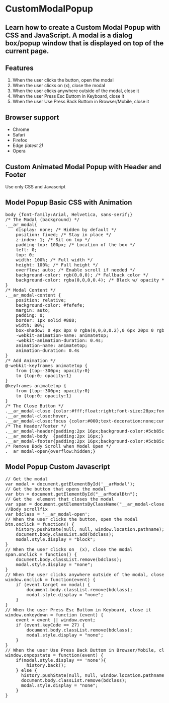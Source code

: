# CustomModalPopup
<h2>Learn how to create a Custom Modal Popup with CSS and JavaScript. A modal is a dialog box/popup window that is displayed on top of the current page.</h2>

<h2>Features</h2>
<ol>
  <li>When the user clicks the button, open the modal</li>
  <li>When the user clicks on (x), close the modal</li>
  <li>When the user clicks anywhere outside of the modal, close it</li>
  <li>When the user Press Esc Buttom in Keyboard, close it</li>
  <li>When the user Use Press Back Buttom in Browser/Mobile, close it</li>
</ol>

<h2>Browser support</h2>
<ul>
  <li>Chrome</li>
  <li>Safari</li>
  <li>Firefox</li>
  <li>Edge <em>(latest 2)</em></li>
  <li>Opera</li>
</ul>

<h2>Custom Animated Modal Popup with Header and Footer</h2>
<p>Use only CSS and Javascript</p>

<h2>Model Popup Basic CSS with Animation</h2> 
<pre>
body {font-family:Arial, Helvetica, sans-serif;}
/* The Modal (background) */
.__ar_modal{
    display: none; /* Hidden by default */
    position: fixed; /* Stay in place */
    z-index: 1; /* Sit on top */
    padding-top: 100px; /* Location of the box */
    left: 0;
    top: 0;
    width: 100%; /* Full width */
    height: 100%; /* Full height */
    overflow: auto; /* Enable scroll if needed */
    background-color: rgb(0,0,0); /* Fallback color */
    background-color: rgba(0,0,0,0.4); /* Black w/ opacity */
}
/* Modal Content */
.__ar_modal-content {
    position: relative;
    background-color: #fefefe;
    margin: auto;
    padding: 0;
    border: 1px solid #888;
    width: 80%;
    box-shadow: 0 4px 8px 0 rgba(0,0,0,0.2),0 6px 20px 0 rgba(0,0,0,0.19);
    -webkit-animation-name: animatetop;
    -webkit-animation-duration: 0.4s;
    animation-name: animatetop;
    animation-duration: 0.4s
}
/* Add Animation */
@-webkit-keyframes animatetop {
    from {top:-300px; opacity:0} 
    to {top:0; opacity:1}
}
@keyframes animatetop {
    from {top:-300px; opacity:0}
    to {top:0; opacity:1}
}
/* The Close Button */
.__ar_modal-close {color:#fff;float:right;font-size:28px;font-weight:bold;}
.__ar_modal-close:hover,
.__ar_modal-close:focus {color:#000;text-decoration:none;cursor:pointer;}
/* The Header/Footer */
.__ar_modal-header{padding:2px 16px;background-color:#5cb85c;color:white;}
.__ar_modal-body  {padding:2px 16px;}
.__ar_modal-footer{padding:2px 16px;background-color:#5cb85c;color:white;}
/* Remove Body Scroll when Model Open */
.__ar_modal-open{overflow:hidden;}
</pre>

<h2>Model Popup Custom Javascript</h2>   
<pre>
// Get the modal
var modal = document.getElementById('__arModal');
// Get the button that opens the modal
var btn = document.getElementById("__arModalBtn");
// Get the <span> element that closes the modal
var span = document.getElementsByClassName("__ar_modal-close")[0];
//Body scrollfix
var bdclass = '__ar_modal-open';
// When the user clicks the button, open the modal 
btn.onclick = function() {
    history.pushState(null, null, window.location.pathname);
    document.body.classList.add(bdclass);
    modal.style.display = "block";
}
// When the user clicks on <span> (x), close the modal
span.onclick = function() {
    document.body.classList.remove(bdclass);
    modal.style.display = "none";
}
// When the user clicks anywhere outside of the modal, close it
window.onclick = function(event) {
    if (event.target == modal) {
        document.body.classList.remove(bdclass);
        modal.style.display = "none";
    }
}
// When the user Press Esc Buttom in Keyboard, close it
window.onkeydown = function (event) {
    event = event || window.event;
    if (event.keyCode == 27) {
        document.body.classList.remove(bdclass);
        modal.style.display = "none";
    }
}
// When the user Use Press Back Buttom in Browser/Mobile, close it
window.onpopstate = function(event) {
    if(modal.style.display == 'none'){
        history.back();
    } else { 
      history.pushState(null, null, window.location.pathname);
      document.body.classList.remove(bdclass);
      modal.style.display = "none";
    }  
}
</pre>
